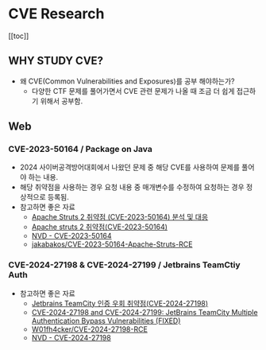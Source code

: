 # CVE Research
[[toc]]

## WHY STUDY CVE?
- 왜 CVE(Common Vulnerabilities and Exposures)를 공부 해야하는가?
    - 다양한 CTF 문제를 풀어가면서 CVE 관련 문제가 나올 때 조금 더 쉽게 접근하기 위해서 공부함.

## Web

### CVE-2023-50164 / Package on Java
- 2024 사이버공격방어대회에서 나왔던 문제 중 해당 CVE를 사용하여 문제를 풀어야 하는 내용.
- 해당 취약점을 사용하는 경우 요청 내용 중 매개변수를 수정하여 요청하는 경우 정상적으로 등록됨.
- 참고하면 좋은 자료
    - [Apache Struts 2 취약점 (CVE-2023-50164) 분석 및 대응](https://logpresso.com/ko/blog/2023-12-16-struts-CVE-2023-50164)
    - [Apache struts 2 취약점(CVE-2023-50164)](https://mokpo.tistory.com/804)
    - [NVD - CVE-2023-50164](https://nvd.nist.gov/vuln/detail/CVE-2023-50164)
    - [jakabakos/CVE-2023-50164-Apache-Struts-RCE](https://github.com/jakabakos/CVE-2023-50164-Apache-Struts-RCE)

### CVE-2024-27198 & CVE-2024-27199 / Jetbrains TeamCtiy Auth
- 참고하면 좋은 자료
    - [Jetbrains TeamCity 인증 우회 취약점(CVE-2024-27198)](https://sheow13.tistory.com/74)
    - [CVE-2024-27198 and CVE-2024-27199: JetBrains TeamCity Multiple Authentication Bypass Vulnerabilities (FIXED)](https://www.rapid7.com/blog/post/2024/03/04/etr-cve-2024-27198-and-cve-2024-27199-jetbrains-teamcity-multiple-authentication-bypass-vulnerabilities-fixed/)
    - [W01fh4cker/CVE-2024-27198-RCE](https://github.com/W01fh4cker/CVE-2024-27198-RCE)
    - [NVD - CVE-2024-27198](https://nvd.nist.gov/vuln/detail/CVE-2024-27198)